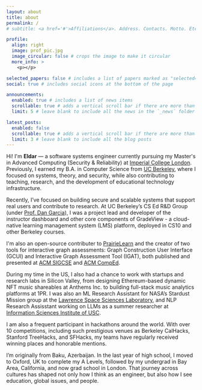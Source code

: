 ```yaml
---
layout: about
title: about
permalink: /
# subtitle: <a href='#'>Affiliations</a>. Address. Contacts. Motto. Etc.

profile:
  align: right
  image: prof_pic.jpg
  image_circular: false # crops the image to make it circular
  more_info: >
    <p></p>

selected_papers: false # includes a list of papers marked as "selected={true}"
social: true # includes social icons at the bottom of the page

announcements:
  enabled: true # includes a list of news items
  scrollable: true # adds a vertical scroll bar if there are more than 3 news items
  limit: 5 # leave blank to include all the news in the `_news` folder

latest_posts:
  enabled: false
  scrollable: true # adds a vertical scroll bar if there are more than 3 new posts items
  limit: 3 # leave blank to include all the blog posts
---
```


Hi! I'm **Eldar** — a software systems engineer currently pursuing my Master's in Advanced Computing (Security & Reliability) at [Imperial College London](https://www.imperial.ac.uk/). Previously, I earned my B.A. in Computer Science from [UC Berkeley](https://eecs.berkeley.edu/), where I focused on systems, theory, and security, while also contributing to teaching, research, and the development of educational technology infrastructure.

Recently, I’ve focused on building secure and scalable systems that support real users and contribute to research. At UC Berkeley’s CS Ed R&D Group (under [Prof. Dan Garcia](https://people.eecs.berkeley.edu/~ddgarcia/#6)), I was a project lead and developer of the instructor dashboard and other core components of GradeView - a cloud-native learning management system (LMS) platform, deployed in CS10 and other Berkeley courses. 

I'm also an open-source contributer to [PrairieLearn](https://prairielearn.readthedocs.io/en/latest/) and the creator of two tools for interactive graph assessments: Graph Construction User Interface (GCUI) and Interactive Graph Assessment Tool (IGAT), both published and presented at [ACM SIGCSE](https://dl.acm.org/doi/10.1145/3641555.3705123) and [ACM CompEd](https://comped.acm.org/2025/).

During my time in the US, I also had a chance to work with startups and research labs in Silicon Valley, from designing Ethereum-based dynamic NFT music shareables at Anthems Inc. to building full-stack music analytics platforms at 1PR. I was also an ML Research Assistant for NASA’s Stardust Mission group at the [Lawrence Space Sciences Laboratory](https://www.ssl.berkeley.edu/), and NLP Research Assisstant working on LLMs as a summer researcher at [Information Sciences Institute of USC](https://military.usc.edu/research/information-sciences-institute-isi/).

I am also a frequent participant in hackathons around the world. With over 10 competitions, including such prestigious venues as Berkeley CalHacks, Stanford TreeHacks, and SFHacks, my teams have regularly received winning places and honorable mentions.

I’m originally from Baku, Azerbaijan. In the last year of high school, I moved to Oxford, UK to complete my A Levels, followed by my undergrad in Bay Area, California, and now grad school in London. That journey across cultures has shaped not only how I think as an engineer, but also how I see education, global issues, and people.   



